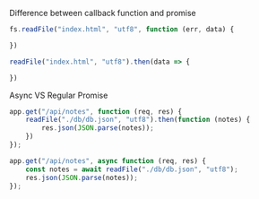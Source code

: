 Difference between callback function and promise

```javascript
fs.readFile("index.html", "utf8", function (err, data) {

})

readFile("index.html", "utf8").then(data => {

})
```

Async VS Regular Promise
```javascript
app.get("/api/notes", function (req, res) {
    readFile("./db/db.json", "utf8").then(function (notes) {
        res.json(JSON.parse(notes));
    })
});

app.get("/api/notes", async function (req, res) {
    const notes = await readFile("./db/db.json", "utf8");
    res.json(JSON.parse(notes));
});
```

